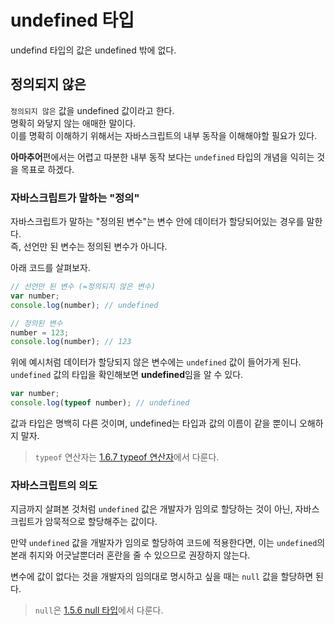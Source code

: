 # undefined 타입
undefind 타입의 값은 undefined 밖에 없다.  

## 정의되지 않은
```정의되지 않은``` 값을 undefined 값이라고 한다.  
명확히 와닿지 않는 애매한 말이다.  
이를 명확히 이해하기 위해서는 자바스크립트의 내부 동작을 이해해야할 필요가 있다.

**아마추어**편에서는 어렵고 따분한 내부 동작 보다는 ```undefined``` 타입의 개념을 익히는 것을 목표로 하겠다.

### 자바스크립트가 말하는 "정의"
자바스크립트가 말하는 "정의된 변수"는 변수 안에 데이터가 할당되어있는 경우를 말한다.  
즉, 선언만 된 변수는 정의된 변수가 아니다.

아래 코드를 살펴보자.
```js
// 선언만 된 변수 (=정의되지 않은 변수)
var number;
console.log(number); // undefined

// 정의된 변수
number = 123;
console.log(number); // 123
```

위에 예시처럼 데이터가 할당되지 않은 변수에는 ```undefined``` 값이 들어가게 된다.  
```undefined``` 값의 타입을 확인해보면 **undefined**임을 알 수 있다.

```js
var number;
console.log(typeof number); // undefined
```

값과 타입은 명백히 다른 것이며, undefined는 타입과 값의 이름이 같을 뿐이니 오해하지 말자.

> ```typeof``` 연산자는 [1.6.7 typeof 연산자](https://bit.ly/3Gn4fP0)에서 다룬다.

### 자바스크립트의 의도
지금까지 살펴본 것처럼 ```undefined``` 값은 개발자가 임의로 할당하는 것이 아닌, 자바스크립트가 암묵적으로 할당해주는 값이다.

만약 ```undefined``` 값을 개발자가 임의로 할당하여 코드에 적용한다면, 이는 ```undefined```의 본래 취지와 어긋날뿐더러 혼란을 줄 수 있으므로 권장하지 않는다.

변수에 값이 없다는 것을 개발자의 임의대로 명시하고 싶을 때는 ```null``` 값을 할당하면 된다.

> ```null```은 [1.5.6 null 타입](https://bit.ly/3GoAzRU)에서 다룬다.


